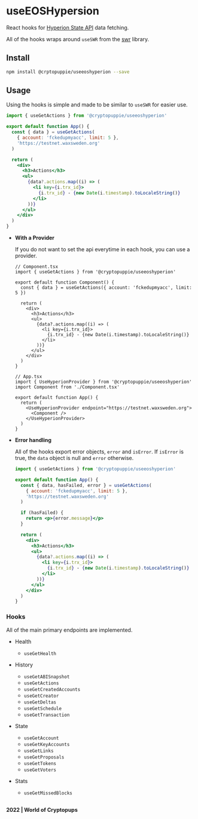 # useEOSHypersion

React hooks for [Hyperion State API](https://github.com/eosrio/hyperion-history-api) data fetching.

All of the hooks wraps around `useSWR` from the [swr](https://swr.vercel.app) library.

## Install

```sh
npm install @crptopuppie/useeoshyperion --save
```

## Usage

Using the hooks is simple and made to be similar to `useSWR` for easier use.

```jsx
import { useGetActions } from '@cryptopuppie/useeoshyperion'

export default function App() {
  const { data } = useGetActions(
    { account: 'fckedupmyacc', limit: 5 },
    'https://testnet.waxsweden.org'
  )

  return (
    <div>
      <h3>Actions</h3>
      <ul>
        {data?.actions.map((i) => (
          <li key={i.trx_id}>
            {i.trx_id} - {new Date(i.timestamp).toLocaleString()}
          </li>
        ))}
      </ul>
    </div>
  )
}
```

- **With a Provider**

  If you do not want to set the api everytime in each hook, you can use a provider.

  ```tsx
  // Component.tsx
  import { useGetActions } from '@cryptopuppie/useeoshyperion'

  export default function Component() {
    const { data } = useGetActions({ account: 'fckedupmyacc', limit: 5 })

    return (
      <div>
        <h3>Actions</h3>
        <ul>
          {data?.actions.map((i) => (
            <li key={i.trx_id}>
              {i.trx_id} - {new Date(i.timestamp).toLocaleString()}
            </li>
          ))}
        </ul>
      </div>
    )
  }

  // App.tsx
  import { UseHyperionProvider } from '@cryptopuppie/useeoshyperion'
  import Component from './Component.tsx'

  export default function App() {
    return (
      <UseHyperionProvider endpoint="https://testnet.waxsweden.org">
        <Component />
      </UseHyperionProvider>
    )
  }
  ```

- **Error handling**

  All of the hooks export error objects, `error` and `isError`.
  If `isError` is true, the `data` object is null and `error` otherwise.

  ```jsx
  import { useGetActions } from '@cryptopuppie/useeoshyperion'

  export default function App() {
    const { data, hasFailed, error } = useGetActions(
      { account: 'fckedupmyacc', limit: 5 },
      'https://testnet.waxsweden.org'
    )

    if (hasFailed) {
      return <p>{error.message}</p>
    }

    return (
      <div>
        <h3>Actions</h3>
        <ul>
          {data?.actions.map((i) => (
            <li key={i.trx_id}>
              {i.trx_id} - {new Date(i.timestamp).toLocaleString()}
            </li>
          ))}
        </ul>
      </div>
    )
  }
  ```

### Hooks

All of the main primary endpoints are implemented.

- Health
  - `useGetHealth`
- History

  - `useGetABISnapshot`
  - `useGetActions`
  - `useGetCreatedAccounts`
  - `useGetCreator`
  - `useGetDeltas`
  - `useGetSchedule`
  - `useGetTransaction`

- State
  - `useGetAccount`
  - `useGetKeyAccounts`
  - `useGetLinks`
  - `useGetProposals`
  - `useGetTokens`
  - `useGetVoters`
- Stats
  - `useGetMissedBlocks`

##

**2022 | World of Cryptopups**
